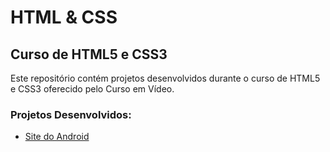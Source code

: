 # HTML & CSS

## Curso de HTML5 e CSS3

Este repositório contém projetos desenvolvidos durante o curso de HTML5 e CSS3 oferecido pelo Curso em Vídeo.

### Projetos Desenvolvidos:

- [Site do Android](https://sitedoandroid.vercel.app/)
